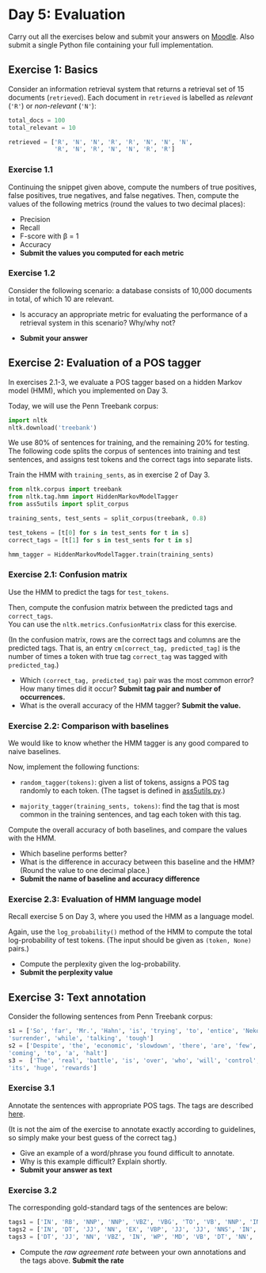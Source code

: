 # Day 5: Evaluation

Carry out all the exercises below 
and submit your answers on 
[Moodle](https://moodle.helsinki.fi/course/view.php?id=33565#section-5). 
Also submit a single Python file containing your full implementation.  


## Exercise 1: Basics 
 

Consider an information retrieval system that returns a retrieval set of 15 documents (`retrieved`). 
Each document in `retrieved` is labelled as *relevant* (`'R'`) or *non-relevant* (`'N'`):   

````python
total_docs = 100
total_relevant = 10

retrieved = ['R', 'N', 'N', 'R', 'R', 'N', 'N', 'N', 
             'R', 'N', 'R', 'N', 'N', 'R', 'R']

````

### Exercise 1.1 

Continuing the snippet given above, compute the numbers of true positives, false positives, true negatives, and 
false negatives. Then, compute the values of the following metrics (round the values to two decimal places): 
 
* Precision
* Recall
* F-score with &beta; = 1
* Accuracy 
* **Submit the values you computed for each metric**

### Exercise 1.2

Consider the following scenario: a database consists of 10,000 documents in total, of which 10 are relevant.    

* Is accuracy an appropriate metric for evaluating the performance of a retrieval system in this scenario? 
Why/why not?

* **Submit your answer** 


## Exercise 2: Evaluation of a POS tagger

In exercises 2.1-3, we evaluate a POS tagger based on a hidden Markov model (HMM), which you 
implemented on Day 3.

Today, we will use the Penn Treebank corpus: 
````python
import nltk
nltk.download('treebank') 
````
 
We use 80% of sentences for training, and the remaining 20% for testing.  
The following code splits the corpus of sentences into training and test sentences, 
and assigns test tokens and the correct tags into separate lists.

Train the HMM with `training_sents`, as in exercise 2 of Day 3.

````python
from nltk.corpus import treebank
from nltk.tag.hmm import HiddenMarkovModelTagger
from ass5utils import split_corpus

training_sents, test_sents = split_corpus(treebank, 0.8)

test_tokens = [t[0] for s in test_sents for t in s]
correct_tags = [t[1] for s in test_sents for t in s]

hmm_tagger = HiddenMarkovModelTagger.train(training_sents)
````
 
### Exercise 2.1: Confusion matrix 
 
Use the HMM to predict the tags for `test_tokens`.    

Then, compute the confusion matrix between the predicted tags and `correct_tags`.  
You can use the `nltk.metrics.ConfusionMatrix` class for this exercise. 

(In the confusion matrix, rows are the correct tags and columns are the predicted tags. 
That is, an entry `cm[correct_tag, predicted_tag]` is the number of times a token with true tag `correct_tag` was
tagged with `predicted_tag`.)

* Which `(correct_tag, predicted_tag)` pair was the most common error? How many times did it occur? 
**Submit tag pair and number of occurrences.**
* What is the overall accuracy of the HMM tagger? **Submit the value.**
  

### Exercise 2.2: Comparison with baselines

We would like to know whether the HMM tagger is any good compared to naive baselines. 

Now, implement the following functions:
 * `random_tagger(tokens)`: given a list of tokens, assigns a POS tag randomly to each token. 
 (The tagset is defined in [ass5utils.py](ass5utils.py).) 
  
 * `majority_tagger(training_sents, tokens)`: find the tag that is most common in the training sentences, 
 and tag each token with this tag. 

Compute the overall accuracy of both baselines, and compare the values with the HMM. 

* Which baseline performs better?
* What is the difference in accuracy between this baseline and the HMM? (Round the value to one decimal place.)   
* **Submit the name of baseline and accuracy difference** 


### Exercise 2.3: Evaluation of HMM language model

Recall exercise 5 on Day 3, where you used the HMM as a language model. 

Again, use the `log_probability()` method of the HMM to compute the total log-probability of test tokens.
(The input should be given as `(token, None)` pairs.)

* Compute the perplexity given the log-probability.
* **Submit the perplexity value**

## Exercise 3: Text annotation

Consider the following sentences from Penn Treebank corpus: 
````python
s1 = ['So', 'far', 'Mr.', 'Hahn', 'is', 'trying', 'to', 'entice', 'Nekoosa', 'into', 'negotiating', 'a', 'friendly', 
'surrender', 'while', 'talking', 'tough']
s2 = ['Despite', 'the', 'economic', 'slowdown', 'there', 'are', 'few', 'clear', 'signs', 'that', 'growth', 'is', 
'coming', 'to', 'a', 'halt']
s3 =  ['The', 'real', 'battle', 'is', 'over', 'who', 'will', 'control', 'that', 'market', 'and', 'reap', 
'its', 'huge', 'rewards']
````


### Exercise 3.1

Annotate the sentences with appropriate POS tags. 
The tags are described [here](https://www.ling.upenn.edu/courses/Fall_2003/ling001/penn_treebank_pos.html).  

(It is not the aim of the exercise to annotate exactly according to guidelines, 
so simply make your best guess of the correct tag.)       
 
* Give an example of a word/phrase you found difficult to annotate.  
* Why is this example difficult? Explain shortly.
* **Submit your answer as text**
 

### Exercise 3.2 

The corresponding gold-standard tags of the sentences are below: 

````python
tags1 = ['IN', 'RB', 'NNP', 'NNP', 'VBZ', 'VBG', 'TO', 'VB', 'NNP', 'IN', 'VBG', 'DT', 'JJ', 'NN', 'IN', 'VBG', 'JJ']
tags2 = ['IN', 'DT', 'JJ', 'NN', 'EX', 'VBP', 'JJ', 'JJ', 'NNS', 'IN', 'NN', 'VBZ', 'VBG', 'TO', 'DT', 'NN']
tags3 = ['DT', 'JJ', 'NN', 'VBZ', 'IN', 'WP', 'MD', 'VB', 'DT', 'NN', 'CC', 'VB', 'PRP$', 'JJ', 'NNS']
````

* Compute the *raw agreement rate* between your own annotations and the tags above. 
**Submit the rate**  





